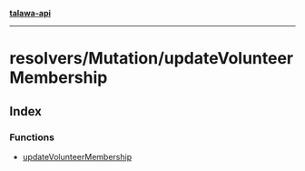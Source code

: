[**talawa-api**](../../../README.md)

***

# resolvers/Mutation/updateVolunteerMembership

## Index

### Functions

- [updateVolunteerMembership](functions/updateVolunteerMembership.md)
